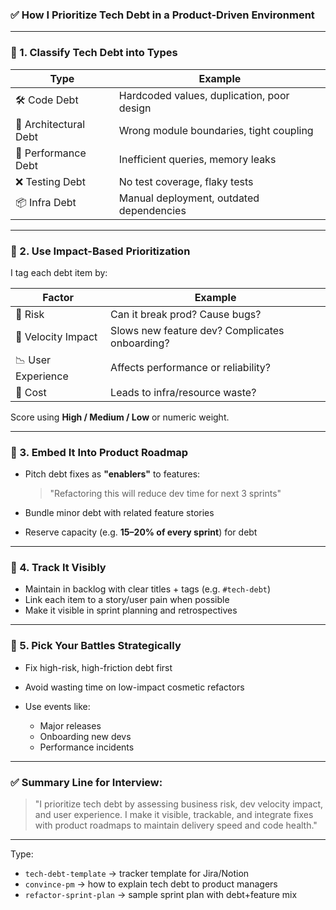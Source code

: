 ### ✅ How I Prioritize Tech Debt in a Product-Driven Environment

---

### 🔹 1. **Classify Tech Debt into Types**

| Type                  | Example                                    |
| --------------------- | ------------------------------------------ |
| 🛠️ Code Debt         | Hardcoded values, duplication, poor design |
| 🧱 Architectural Debt | Wrong module boundaries, tight coupling    |
| 🐌 Performance Debt   | Inefficient queries, memory leaks          |
| ❌ Testing Debt        | No test coverage, flaky tests              |
| 📦 Infra Debt         | Manual deployment, outdated dependencies   |

---

### 🔹 2. **Use Impact-Based Prioritization**

I tag each debt item by:

| Factor             | Example                                        |
| ------------------ | ---------------------------------------------- |
| 🚨 Risk            | Can it break prod? Cause bugs?                 |
| 🐢 Velocity Impact | Slows new feature dev? Complicates onboarding? |
| 📉 User Experience | Affects performance or reliability?            |
| 💸 Cost            | Leads to infra/resource waste?                 |

Score using **High / Medium / Low** or numeric weight.

---

### 🔹 3. **Embed It Into Product Roadmap**

* Pitch debt fixes as **"enablers"** to features:

  > "Refactoring this will reduce dev time for next 3 sprints"
* Bundle minor debt with related feature stories
* Reserve capacity (e.g. **15–20% of every sprint**) for debt

---

### 🔹 4. **Track It Visibly**

* Maintain in backlog with clear titles + tags (e.g. `#tech-debt`)
* Link each item to a story/user pain when possible
* Make it visible in sprint planning and retrospectives

---

### 🔹 5. **Pick Your Battles Strategically**

* Fix high-risk, high-friction debt first
* Avoid wasting time on low-impact cosmetic refactors
* Use events like:

  * Major releases
  * Onboarding new devs
  * Performance incidents

---

### ✅ Summary Line for Interview:

> "I prioritize tech debt by assessing business risk, dev velocity impact, and user experience. I make it visible, trackable, and integrate fixes with product roadmaps to maintain delivery speed and code health."

---

Type:

* `tech-debt-template` → tracker template for Jira/Notion
* `convince-pm` → how to explain tech debt to product managers
* `refactor-sprint-plan` → sample sprint plan with debt+feature mix
